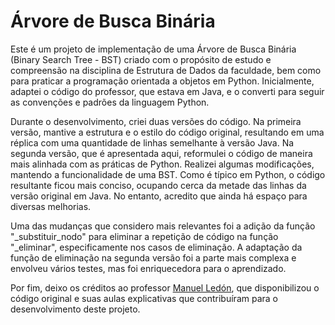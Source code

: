 # Árvore de Busca Binária
Este é um projeto de implementação de uma Árvore de Busca Binária (Binary Search Tree - BST) criado com o propósito de estudo e compreensão na disciplina de Estrutura de Dados da faculdade, bem como para praticar a programação orientada a objetos em Python. Inicialmente, adaptei o código do professor, que estava em Java, e o converti para seguir as convenções e padrões da linguagem Python.

Durante o desenvolvimento, criei duas versões do código. Na primeira versão, mantive a estrutura e o estilo do código original, resultando em uma réplica com uma quantidade de linhas semelhante à versão Java. Na segunda versão, que é apresentada aqui, reformulei o código de maneira mais alinhada com as práticas de Python. Realizei algumas modificações, mantendo a funcionalidade de uma BST. Como é típico em Python, o código resultante ficou mais conciso, ocupando cerca da metade das linhas da versão original em Java. No entanto, acredito que ainda há espaço para diversas melhorias.

Uma das mudanças que considero mais relevantes foi a adição da função "_substituir_nodo" para eliminar a repetição de código na função "_eliminar", especificamente nos casos de eliminação. A adaptação da função de eliminação na segunda versão foi a parte mais complexa e envolveu vários testes, mas foi enriquecedora para o aprendizado.

Por fim, deixo os créditos ao professor [Manuel Ledón](https://sites.google.com/site/mfpledon/info-geral), que disponibilizou o código original e suas aulas explicativas que contribuíram para o desenvolvimento deste projeto.
